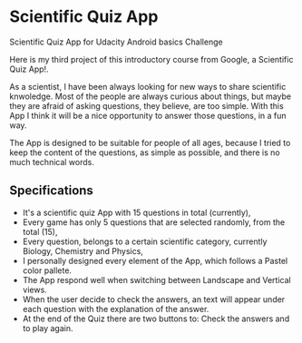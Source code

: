 # Scientific Quiz App

Scientific Quiz App for Udacity Android basics Challenge 

Here is my third project of this introductory course from Google, a Scientific Quiz App!.

As a scientist, I have been always looking for new ways to share scientific knwoledge.
Most of the people are always curious about things, but maybe they are afraid of asking questions, they believe, are too simple.
With this App I think it will be a nice opportunity to answer those questions, in a fun way.

The App is designed to be suitable for people of all ages, because I tried to keep the content of the questions, as simple as possible,
and there is no much technical words.

## Specifications

* It's a scientific quiz App with 15 questions in total (currently),
* Every game has only 5 questions that are selected randomly, from the total (15),
* Every question, belongs to a certain scientific category, currently Biology, Chemistry and Physics,
* I personally designed every element of the App, which follows a Pastel color pallete.
* The App respond well when switching between Landscape and Vertical views.
* When the user decide to check the answers, an text will appear under each question with the explanation of the answer.
* At the end of the Quiz there are two buttons to: Check the answers and to play again.


  


